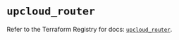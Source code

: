 # `upcloud_router`

Refer to the Terraform Registry for docs: [`upcloud_router`](https://registry.terraform.io/providers/upcloudltd/upcloud/5.15.0/docs/resources/router).
